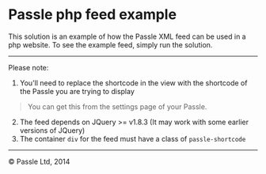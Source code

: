 Passle php feed example
================

This solution is an example of how the Passle XML feed can be used in a 
php website. To see the example feed, simply run the solution.

-----------------------------------------------------------------------

Please note: 

  1. You'll need to replace the shortcode in the view with the shortcode of the Passle you are trying to display
> You can get this from the settings page of your Passle.
  2. The feed depends on JQuery >= v1.8.3 (It may work with some earlier versions of JQuery)
  3. The container `div` for the feed must have a class of `passle-shortcode`

-----------------------------------------------------------------------

© Passle Ltd, 2014
